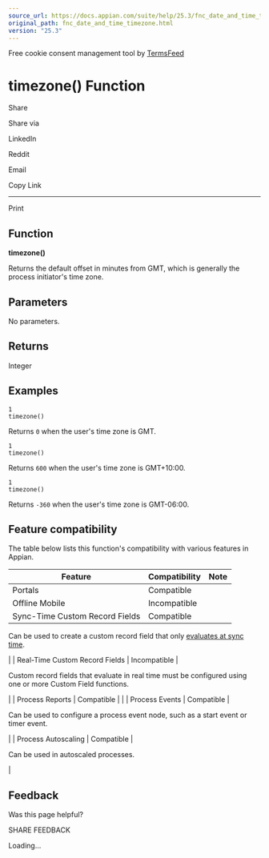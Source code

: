 ```yaml
---
source_url: https://docs.appian.com/suite/help/25.3/fnc_date_and_time_timezone.html
original_path: fnc_date_and_time_timezone.html
version: "25.3"
---
```


Free cookie consent management tool by [TermsFeed](https://www.termsfeed.com/)

# timezone() Function

Share

Share via

LinkedIn

Reddit

Email

Copy Link

* * *

Print

## Function

**timezone()**

Returns the default offset in minutes from GMT, which is generally the process initiator's time zone.

## Parameters

No parameters.

## Returns

Integer

## Examples

```
1
timezone()
```

Returns `0` when the user's time zone is GMT.

```
1
timezone()
```

Returns `600` when the user's time zone is GMT+10:00.

```
1
timezone()
```

Returns `-360` when the user's time zone is GMT-06:00.

## Feature compatibility

The table below lists this function's compatibility with various features in Appian.

| Feature | Compatibility | Note |
| --- | --- | --- |
| Portals | Compatible |  |
| Offline Mobile | Incompatible |  |
| Sync-Time Custom Record Fields | Compatible |
Can be used to create a custom record field that only [evaluates at sync time](custom-record-fields.html#prodlink-sync-time-evaluations).

 |
| Real-Time Custom Record Fields | Incompatible |

Custom record fields that evaluate in real time must be configured using one or more Custom Field functions.

 |
| Process Reports | Compatible |  |
| Process Events | Compatible |

Can be used to configure a process event node, such as a start event or timer event.

 |
| Process Autoscaling | Compatible |

Can be used in autoscaled processes.

 |

## Feedback

Was this page helpful?

SHARE FEEDBACK

Loading...